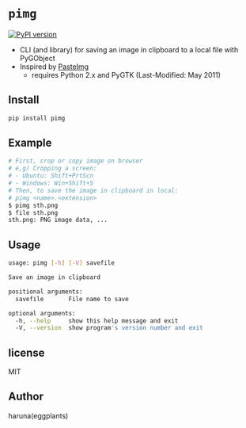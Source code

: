 # `pimg`

[![PyPI version](https://badge.fury.io/py/pimg.svg)](https://badge.fury.io/py/pimg)

- CLI (and library) for saving an image in clipboard to a local file with PyGObject
- Inspired by [PasteImg](https://github.com/cas--/PasteImg)
  - requires Python 2.x and PyGTK (Last-Modified: May 2011)

## Install

```bash
pip install pimg
```

## Example

```bash
# First, crop or copy image on browser
# e,g) Cropping a screen:
# - Ubuntu: Shift+PrtScn
# - Windows: Win+Shift+S
# Then, to save the image in clipboard in local:
# pimg <name>.<extension>
$ pimg sth.png
$ file sth.png
sth.png: PNG image data, ...
```

## Usage

```bash
usage: pimg [-h] [-V] savefile

Save an image in clipboard

positional arguments:
  savefile       File name to save

optional arguments:
  -h, --help     show this help message and exit
  -V, --version  show program's version number and exit
```

## license

MIT

## Author

haruna(eggplants)
